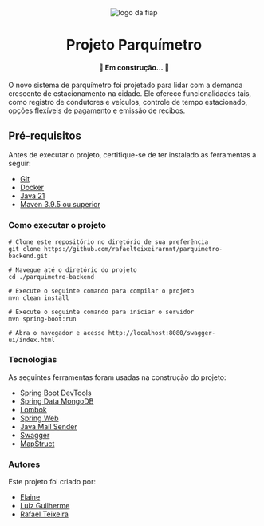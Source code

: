 <div style="text-align: center">
  <img src="https://upload.wikimedia.org/wikipedia/commons/d/d4/Fiap-logo-novo.jpg" alt="logo da fiap"/>
</div>

<h1 align="center">Projeto Parquímetro</h1>
<h4 align="center"> 
	🚀 Em construção... 🚧
</h4>

O novo sistema de parquímetro foi projetado para lidar com a demanda crescente de estacionamento na
cidade. Ele oferece funcionalidades tais, como registro de condutores e veículos, controle de tempo estacionado,
opções flexíveis de pagamento e emissão de recibos.

## Pré-requisitos

Antes de executar o projeto, certifique-se de ter instalado as ferramentas a seguir:

* [Git](https://www.git-scm.com/downloads)
* [Docker](https://docs.docker.com/get-docker/)
* [Java 21](https://www.oracle.com/java/technologies/javase/jdk21-archive-downloads.html)
* [Maven 3.9.5 ou superior](https://maven.apache.org/download.cgi)

### Como executar o projeto

```
# Clone este repositório no diretório de sua preferência
git clone https://github.com/rafaelteixeirarnnt/parquimetro-backend.git

# Navegue até o diretório do projeto
cd ./parquimetro-backend

# Execute o seguinte comando para compilar o projeto 
mvn clean install

# Execute o seguinte comando para iniciar o servidor
mvn spring-boot:run

# Abra o navegador e acesse http://localhost:8080/swagger-ui/index.html
```

### Tecnologias

As seguintes ferramentas foram usadas na construção do projeto:

- [Spring Boot DevTools](https://docs.spring.io/spring-boot/docs/1.5.16.RELEASE/reference/html/using-boot-devtools.html)
- [Spring Data MongoDB](https://spring.io/projects/spring-data-mongodb/)
- [Lombok](https://projectlombok.org/)
- [Spring Web](https://docs.spring.io/spring-framework/reference/web.html)
- [Java Mail Sender](https://docs.spring.io/spring-framework/docs/current/javadoc-api/org/springframework/mail/javamail/JavaMailSender.html)
- [Swagger](https://swagger.io/tools/swagger-ui/)
- [MapStruct](https://mapstruct.org/)

### Autores

Este projeto foi criado por:

* [Elaine]()
* [Luiz Guilherme]()
* [Rafael Teixeira](https://www.linkedin.com/in/rafael-teixeira-79161ab6/)
